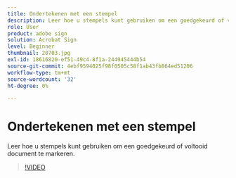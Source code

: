 ```yaml
---
title: Ondertekenen met een stempel
description: Leer hoe u stempels kunt gebruiken om een goedgekeurd of voltooid document te markeren
role: User
product: adobe sign
solution: Acrobat Sign
level: Beginner
thumbnail: 20703.jpg
exl-id: 18616820-ef51-49c4-8f1a-244945444b54
source-git-commit: 4ebf9594025f98f0505c58f1ab43fb864ed51206
workflow-type: tm+mt
source-wordcount: '32'
ht-degree: 0%

---
```


# Ondertekenen met een stempel

Leer hoe u stempels kunt gebruiken om een goedgekeurd of voltooid document te markeren.

>[!VIDEO](https://video.tv.adobe.com/v/345170?quality=12&learn=on&hidetitle=true)
